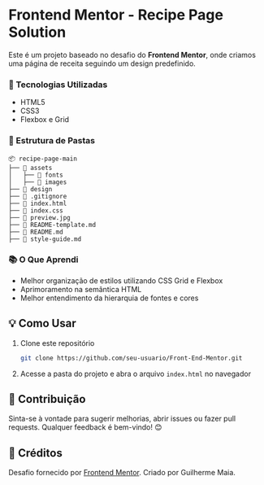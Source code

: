 # Frontend Mentor - Recipe Page Solution

Este é um projeto baseado no desafio do **Frontend Mentor**, onde criamos uma página de receita seguindo um design predefinido.

### 🔨 Tecnologias Utilizadas

- HTML5
- CSS3
- Flexbox e Grid

### 📁 Estrutura de Pastas

```
📦 recipe-page-main
├── 📂 assets
│   ├── 📂 fonts
│   ├── 📂 images
├── 📂 design
├── 📜 .gitignore
├── 📜 index.html
├── 📜 index.css
├── 📜 preview.jpg
├── 📜 README-template.md
├── 📜 README.md
├── 📜 style-guide.md
```

### 📚 O Que Aprendi

- Melhor organização de estilos utilizando CSS Grid e Flexbox
- Aprimoramento na semântica HTML
- Melhor entendimento da hierarquia de fontes e cores

## 💡 Como Usar

1. Clone este repositório
   ```bash
   git clone https://github.com/seu-usuario/Front-End-Mentor.git
   ```
2. Acesse a pasta do projeto e abra o arquivo `index.html` no navegador

## 🤝 Contribuição

Sinta-se à vontade para sugerir melhorias, abrir issues ou fazer pull requests. Qualquer feedback é bem-vindo! 😊

## 📝 Créditos

Desafio fornecido por [Frontend Mentor](https://www.frontendmentor.io/). Criado por Guilherme Maia.
